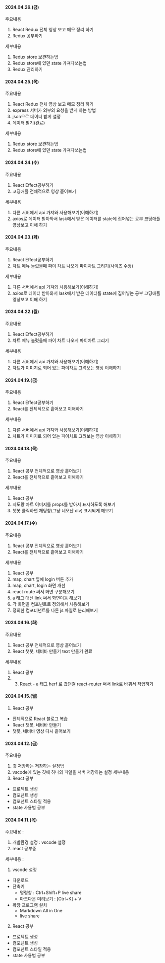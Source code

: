 #### 2024.04.26.(금)
주요내용
1. React Redux 전체 영상 보고 메모 정리 하기
2. Redux 공부하기

세부내용
1. Redux store 보관하는법
2. Redux store에 있던 state 가져다쓰는법
3. Redux 관리하기



#### 2024.04.25.(목)
주요내용
1. React Redux 전체 영상 보고 메모 정리 하기
2. express 서버가 외부의 요청을 받게 하는 방법
3. json으로 데이터 받게 설정
4. 데이터 받기(완료)

세부내용
1. Redux store 보관하는법
2. Redux store에 있던 state 가져다쓰는법




#### 2024.04.24.(수)
주요내용
1. React Effect공부하기
2. 코딩애플 전체적으로 영상 흩어보기

세부내용
1. 다른 서버에서 api 가져와 사용해보기(이해하기)
2. axios로 데이터 받아와서 lask에서 받은 데이터를 state에 집어넣는 공부 코딩애플 영상보고 이해 하기



#### 2024.04.23.(화)
주요내용
1. React Effect공부하기
2. 차트 메뉴 눌렀을때 파이 차트 나오게 파이차트 그리기(사이즈 수정)

세부내용
1. 다른 서버에서 api 가져와 사용해보기(이해하기)
2. axios로 데이터 받아와서 lask에서 받은 데이터를 state에 집어넣는 공부 코딩애플 영상보고 이해 하기


#### 2024.04.22.(월)
주요내용
1. React Effect공부하기
2. 차트 메뉴 눌렀을때 파이 차트 나오게 파이차트 그리기

세부내용
1. 다른 서버에서 api 가져와 사용해보기(이해하기)
2. 차트가 이미지로 되어 있는 파이차트 그려보는 영상 이해하기


#### 2024.04.19.(금)
주요내용
1. React Effect공부하기
2. React를 전체적으로 흩어보고 이해하기

세부내용
1. 다른 서버에서 api 가져와 사용해보기(이해하기)
2. 차트가 이미지로 되어 있는 파이차트 그려보는 영상 이해하기


#### 2024.04.18.(목)
주요내용
1. React 공부 전체적으로 영상 흩어보기
2. React를 전체적으로 흩어보고 이해하기

세부내용
1. React 공부
2. 지도랑 차트 이미지를 props를 받아서 표시하도록 해보기  
3. 챗봇 클릭하면 채팅창(그냥 네모난 div) 표시되게 해보기


#### 2024.04.17.(수)
주요내용
1. React 공부 전체적으로 영상 흩어보기
2. React를 전체적으로 흩어보고 이해하기

세부내용
1. React 공부
2. map, chart 옆에 login 버튼 추가  
3. map, chart, login 화면 개선 
4. react route 써서 화면 구분해보기 
5. a 태그 대신 link 써서 화면이동 해보기 
6. 각 화면을 컴포넌트로 정의해서 사용해보기
7. 정의한 컴포터넌트를 다른 js 파일로 분리해보기



#### 2024.04.16.(화)
주요내용
1. React 공부 전체적으로 영상 흩어보기
2. React 챗봇, 네비바 만들기 text 만들기 완료

세부내용
1. React 공부
2. 3.  React - a 태그 herf 로 갔던걸 react-router 써서 link로 바꿔서 작업하기




#### 2024.04.15.(월)
1. React 공부
-  전체적으로 React 블로그 복습
- React 챗봇, 네비바 만들기
- 챗봇, 네비바 영상 다시 흩어보기



#### 2024.04.12.(금)
주요내용
1. 깃 저장하는 저장하는 설정법
2. vscode에 있는 깃에 하나의 파일을 서버 저장하는 설정
세부내용
1. React 공부
- 프로젝트 생성
- 컴포넌트 생성
- 컴포넌트 스타일 적용
- state 사용법 공부


#### 2024.04.11.(목)
주요내용 : 
1. 개발환경 설정 : vscode 설정
2. react 공부중

세부내용 : 
1. vscode 설정
- 다운로드
- 단축키
  - 명령창 : Ctrl+Shift+P live share
  - 마크다운 미리보기 : [Ctrl+K] + V
- 확장 프로그램 설치
  - Markdown All in One
  - live share

2. React 공부
- 프로젝트 생성
- 컴포넌트 생성
- 컴포넌트 스타일 적용
- state 사용법 공부